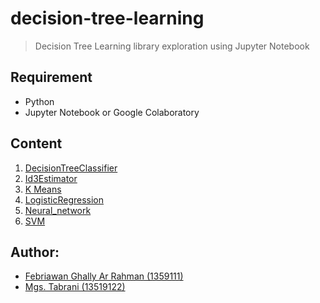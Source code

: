 # decision-tree-learning
> Decision Tree Learning library exploration using Jupyter Notebook

## Requirement
- Python
- Jupyter Notebook or Google Colaboratory

## Content
1. [DecisionTreeClassifier](http://scikit-learn.org/stable/modules/tree.html)
2. [Id3Estimator](https://github.com/svaante/decision-tree-id3)
3. [K Means](https://scikit-learn.org/0.19/modules/generated/sklearn.cluster.KMeans.html)
4. [LogisticRegression](https://scikitlearn.org/stable/modules/generated/sklearn.linear_model.LogisticRegression.html)
5. [Neural_network](https://scikitlearn.org/stable/modules/generated/sklearn.neural_network.MLPClassifier.html)
6. [SVM](https://scikitlearn.org/stable/modules/generated/sklearn.svm.SVC.html#sklearn.svm.SVC)

## Author: 
- [Febriawan Ghally Ar Rahman (1359111)](https://github.com/ghallyy)
- [Mgs. Tabrani (13519122)](https://github.com/mgstabrani)
